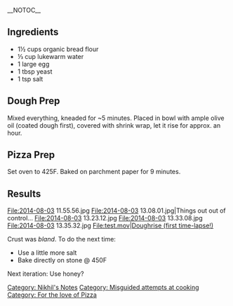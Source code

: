 \_\_NOTOC\_\_

Ingredients
-----------

-   1½ cups organic bread flour
-   ⅓ cup lukewarm water
-   1 large egg
-   1 tbsp yeast
-   1 tsp salt

Dough Prep
----------

Mixed everything, kneaded for \~5 minutes. Placed in bowl with ample
olive oil (coated dough first), covered with shrink wrap, let it rise
for approx. an hour.

Pizza Prep
----------

Set oven to 425F. Baked on parchment paper for 9 minutes.

Results
-------

<File:2014-08-03> 11.55.56.jpg <File:2014-08-03> 13.08.01.jpg|Things out
out of control... <File:2014-08-03> 13.23.12.jpg <File:2014-08-03>
13.33.08.jpg <File:2014-08-03> 13.35.32.jpg <File:test.mov>|[Doughrise
(first time-lapse!)](Time-lapse_Videos_with_ffmpeg "wikilink")

Crust was *bland*. To do the next time:

-   Use a little more salt
-   Bake directly on stone @ 450F

Next iteration: Use honey?

[Category: Nikhil's Notes](Category:_Nikhil's_Notes "wikilink")
[Category: Misguided attempts at
cooking](Category:_Misguided_attempts_at_cooking "wikilink") [Category:
For the love of Pizza](Category:_For_the_love_of_Pizza "wikilink")
